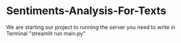 # Sentiments-Analysis-For-Texts
We are starting our project
to running the server you need to write in Terminal "streamlit run main.py"
